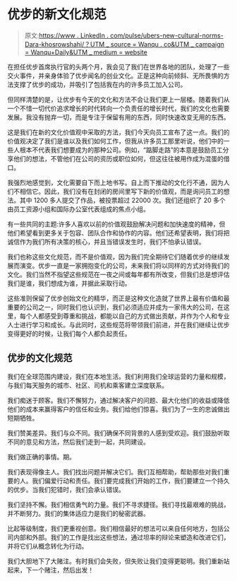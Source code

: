 # 优步的新文化规范

> 原文:[https://www . LinkedIn . com/pulse/ubers-new-cultural-norms-Dara-khosrowshahi/？UTM _ source = Wanqu . co&UTM _ campaign = Wanqu+Daily&UTM _ medium = website](https://www.linkedin.com/pulse/ubers-new-cultural-norms-dara-khosrowshahi/?utm_source=wanqu.co&utm_campaign=Wanqu+Daily&utm_medium=website)

在担任优步首席执行官的头两个月，我会见了我们在世界各地的团队，处理了一些交火事件，并亲身体验了优步闻名的创业文化。正是这种向前倾斜、无所畏惧的方法支撑了优步的成功，并吸引了包括我在内的许多员工加入公司。

但同样清楚的是，让优步有今天的文化和方法不会让我们更上一层楼。随着我们从一个不惜一切代价追求增长的时代转向一个负责任的增长时代，我们的文化也需要发展。我没有抛弃一切，而是专注于保留有用的东西，同时快速改变无用的东西。

这是我们在新的文化价值观中采取的方法，我们今天向员工宣布了这一点。我们的价值观决定了我们是谁以及我们如何工作，但我从许多员工那里听说，他们中的一些人根本不代表我们想要成为的那种公司。例如，“踮脚走路”的本意是鼓励员工分享他们的想法，不管他们在公司的资历或职位如何，但这往往被用作成为混蛋的借口。

我强烈地感觉到，文化需要自下而上地书写。自上而下推动的文化行不通，因为人们不相信它。因此，我们没有在封闭的房间里写下新的价值观，而是询问员工的想法。其中 1200 多人提交了作品，被投票超过 22000 次。我们还组织了 20 多个由员工资源小组和国际办公室代表组成的焦点小组。

有一些共同的主题:许多人喜欢以前的价值观鼓励解决问题和加快速度的精神，但他们希望看到更多关于包容、团队合作和协作的内容。他们还希望表明，我们将把诚信作为我们所有决策的核心，并且当错误发生时，我们不怕承认错误。

我们也称这些文化规范，而不是价值观，因为我们完全期待它们随着优步的继续发展而演变。优步一直是一家拥抱变化的公司，未来我们将以同样的方式对待我们的文化。我们当然不指望这些规范在一夜之间或每年都有所改变，但我们总是想评估我们是谁，我们想成为谁，并据此采取行动。

这些准则保留了优步创始文化的精华，而正是这种文化造就了世界上最有价值和最重要的公司之一，同时我们也认识到，我们必须适应并成为一家伟大的公司，在这里，每个人都感受到尊重和挑战，都能以自己的方式做出贡献，并作为个人和专业人士进行学习和成长。与此同时，这些规范将带领我们前进，并在我们继续让优步变得更好的时候，让我们每个人都负起责任。

## **优步的文化规范**

我们在全球范围内建设，我们在本地生活。我们利用我们全球运营的力量和规模，与我们每天服务的城市、社区、司机和乘客建立深度联系。

我们痴迷于顾客。我们不懈努力，通过解决客户的问题、最大化他们的收益或降低他们的成本来赢得客户的信任和业务。我们给他们惊喜。我们为了一生的忠诚做出短期牺牲。

我们赞美差异。我们与众不同。我们确保不同背景的人感到受欢迎。我们鼓励听取不同的意见和方法，然后我们走到一起，共同建设。

我们做正确的事情。期。

我们表现得像主人。我们找出问题并解决它们。我们互相帮助，帮助那些对我们重要的人。我们偏爱行动和责任。我们要完成我们开始的工作，我们要建立一个持久的优步。当我们犯错时，我们会承认错误。

我们坚持不懈。我们相信勇气的力量。我们不寻求捷径。我们寻找最艰难的挑战，并不断努力。我们的集体适应力是我们的秘密武器。

比起等级制度，我们更重视创意。我们相信最好的想法可以来自任何地方，包括公司内部和外部。我们的工作是找出这些想法，通过坦率的辩论来塑造和改进它们，并将它们从概念转化为行动。

我们大胆地下了大赌注。有时我们会失败，但失败让我们变得更聪明。我们重新站起来，下一个赌注，然后出发！